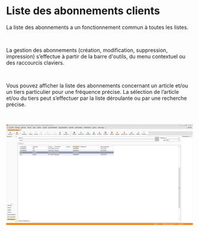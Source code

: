 # Liste des abonnements clients

La liste des abonnements a un fonctionnement 
 commun à toutes les listes.


 


La gestion des abonnements (création, modification, 
 suppression, impression) s’effectue à partir de la barre d'outils, du 
 menu contextuel ou des raccourcis claviers.


 


Vous pouvez afficher la liste des abonnements 
 concernant un article et/ou un tiers particulier pour une fréquence précise. 
 La sélection de l’article et/ou du tiers peut s’effectuer par la liste 
 déroulante ou par une recherche précise.


 


![](AbonnementsClients.png)


